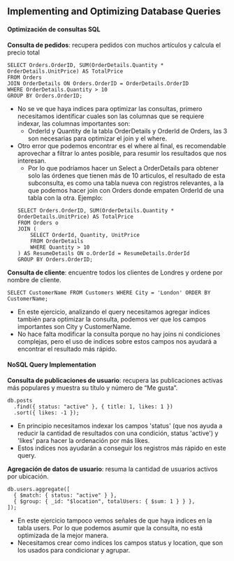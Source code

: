 ## Implementing and Optimizing Database Queries

#### Optimización de consultas SQL
**Consulta de pedidos**: recupera pedidos con muchos artículos y calcula el precio total
```
SELECT Orders.OrderID, SUM(OrderDetails.Quantity * OrderDetails.UnitPrice) AS TotalPrice
FROM Orders
JOIN OrderDetails ON Orders.OrderID = OrderDetails.OrderID
WHERE OrderDetails.Quantity > 10
GROUP BY Orders.OrderID;
```
* No se ve que haya indices para optimizar las consultas, primero necesitamos identificar cuales son las columnas que se requiere indexar, las columnas importantes son:
    * OrderId y Quantity de la tabla OrderDetails y OrderId de Orders, las 3 son necesarias para optimizar el join y el where.
* Otro error que podemos encontrar es el where al final, es recomendable aprovechar a filtrar lo antes posible, para resumir los resultados que nos interesan.
    * Por lo que podríamos hacer un Select a OrderDetails para obtener solo las órdenes que tienen más de 10 articulos, el resultado de esta subconsulta, es como una tabla nueva con registros relevantes, a la que podemos hacer join con Orders donde empaten OrderId de una tabla con la otra. Ejemplo:
    ```
    SELECT Orders.OrderID, SUM(OrderDetails.Quantity * OrderDetails.UnitPrice) AS TotalPrice
    FROM Orders o
    JOIN (
        SELECT OrderId, Quantity, UnitPrice
        FROM OrderDetails
        WHERE Quantity > 10
    ) AS ResumeDetails ON o.OrderId = ResumeDetails.OrderId
    GROUP BY Orders.OrderID;
    ```


**Consulta de cliente**: encuentre todos los clientes de Londres y ordene por nombre de cliente.
```
SELECT CustomerName FROM Customers WHERE City = 'London' ORDER BY CustomerName;
```
* En este ejercicio, analizando el query necesitamos agregar indices también para optimizar la consulta, podemos ver que los campos importantes son City y CustomerName.
* No hace falta modificar la consulta porque no hay joins ni condiciones complejas, pero el uso de indices sobre estos campos nos ayudará a encontrar el resultado más rápido.

#### NoSQL Query Implementation
**Consulta de publicaciones de usuario**: recupera las publicaciones activas más populares y muestra su título y número de “Me gusta”.

```
db.posts
  .find({ status: "active" }, { title: 1, likes: 1 })
  .sort({ likes: -1 });
```
* En principio necesitamos indexar los campos 'status' (que nos ayuda a reducir la cantidad de resultados con una condición, status 'active') y 'likes' para hacer la ordenación por más likes.
* Estos indices nos ayudarán a conseguir los registros más rápido en este query.

**Agregación de datos de usuario**: resuma la cantidad de usuarios activos por ubicación.

```
db.users.aggregate([
  { $match: { status: "active" } },
  { $group: { _id: "$location", totalUsers: { $sum: 1 } } },
]);
```
* En este ejercicio tampoco vemos señales de que haya indices en la tabla users. Por lo que podemos asumir que la consulta, no está optimizada de la mejor manera.
* Necesitamos crear como indices los campos status y location, que son los usados para condicionar y agrupar.